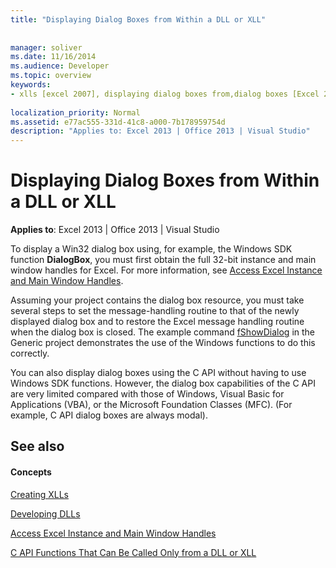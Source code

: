 ```yaml
---
title: "Displaying Dialog Boxes from Within a DLL or XLL"
 
 
manager: soliver
ms.date: 11/16/2014
ms.audience: Developer
ms.topic: overview
keywords:
- xlls [excel 2007], displaying dialog boxes from,dialog boxes [Excel 2007], displaying from a DLL or XLL,DLLs [Excel 2007], displaying dialog boxes from
 
localization_priority: Normal
ms.assetid: e77ac555-331d-41c8-a000-7b178959754d
description: "Applies to: Excel 2013 | Office 2013 | Visual Studio"
---
```


# Displaying Dialog Boxes from Within a DLL or XLL

 **Applies to**: Excel 2013 | Office 2013 | Visual Studio 
  
To display a Win32 dialog box using, for example, the Windows SDK function **DialogBox**, you must first obtain the full 32-bit instance and main window handles for Excel. For more information, see [Access Excel Instance and Main Window Handles](how-to-access-excel-instance-and-main-window-handles.md). 
  
Assuming your project contains the dialog box resource, you must take several steps to set the message-handling routine to that of the newly displayed dialog box and to restore the Excel message handling routine when the dialog box is closed. The example command [fShowDialog](fshowdialog.md) in the Generic project demonstrates the use of the Windows functions to do this correctly. 
  
You can also display dialog boxes using the C API without having to use Windows SDK functions. However, the dialog box capabilities of the C API are very limited compared with those of Windows, Visual Basic for Applications (VBA), or the Microsoft Foundation Classes (MFC). (For example, C API dialog boxes are always modal).
  
## See also

#### Concepts

[Creating XLLs](creating-xlls.md)
  
[Developing DLLs](developing-dlls.md)
  
[Access Excel Instance and Main Window Handles](how-to-access-excel-instance-and-main-window-handles.md)
  
[C API Functions That Can Be Called Only from a DLL or XLL](c-api-functions-that-can-be-called-only-from-a-dll-or-xll.md)

